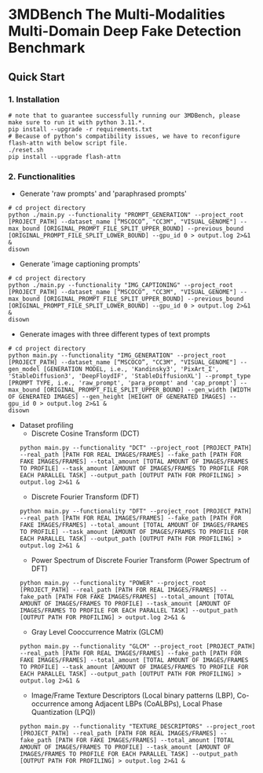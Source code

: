# 3MDBench The Multi-Modalities Multi-Domain Deep Fake Detection Benchmark
## Quick Start
### 1. Installation
```
# note that to guarantee successfully running our 3MDBench, please make sure to run it with python 3.11.*.
pip install --upgrade -r requirements.txt
# Because of python's compatibility issues, we have to reconfigure flash-attn with below script file.
./reset.sh
pip install --upgrade flash-attn
```
### 2. Functionalities
- Generate 'raw prompts' and 'paraphrased prompts'
```
# cd project directory
python ./main.py --functionality "PROMPT_GENERATION" --project_root [PROJECT_PATH] --dataset_name [“MSCOCO”, "CC3M", "VISUAL_GENOME"] --max_bound [ORIGINAL_PROMPT_FILE_SPLIT_UPPER_BOUND] --previous_bound [ORIGINAL_PROMPT_FILE_SPLIT_LOWER_BOUND] --gpu_id 0 > output.log 2>&1 &
disown
```
- Generate 'image captioning prompts'
```
# cd project directory
python ./main.py --functionality "IMG_CAPTIONING" --project_root [PROJECT_PATH] --dataset_name [“MSCOCO”, "CC3M", "VISUAL_GENOME"] --max_bound [ORIGINAL_PROMPT_FILE_SPLIT_UPPER_BOUND] --previous_bound [ORIGINAL_PROMPT_FILE_SPLIT_LOWER_BOUND] --gpu_id 0 > output.log 2>&1 &
disown
```
- Generate images with three different types of text prompts
```
# cd project directory
python main.py --functionality "IMG_GENERATION" --project_root [PROJECT_PATH] --dataset_name [“MSCOCO”, "CC3M", "VISUAL_GENOME"] --gen_model [GENERATION MODEL, i.e., 'Kandinsky3', 'PixArt_Σ', 'StableDiffusion3', 'DeepFloydIF', 'StableDiffusionXL'] --prompt_type [PROMPT TYPE, i.e., 'raw_prompt', 'para_prompt' and 'cap_prompt'] --max_bound [ORIGINAL_PROMPT_FILE_SPLIT_UPPER_BOUND] --gen_width [WIDTH OF GENERATED IMAGES] --gen_height [HEIGHT OF GENERATED IMAGES] --gpu_id 0 > output.log 2>&1 &
disown
```
- Dataset profiling
  - Discrete Cosine Transform (DCT)
  ```
  python main.py --functionality "DCT" --project_root [PROJECT_PATH] --real_path [PATH FOR REAL IMAGES/FRAMES] --fake_path [PATH FOR FAKE IMAGES/FRAMES] --total_amount [TOTAL AMOUNT OF IMAGES/FRAMES TO PROFILE] --task_amount [AMOUNT OF IMAGES/FRAMES TO PROFILE FOR EACH PARALLEL TASK] --output_path [OUTPUT PATH FOR PROFILING] > output.log 2>&1 &
  ```
  - Discrete Fourier Transform (DFT)
  ```
  python main.py --functionality "DFT" --project_root [PROJECT_PATH] --real_path [PATH FOR REAL IMAGES/FRAMES] --fake_path [PATH FOR FAKE IMAGES/FRAMES] --total_amount [TOTAL AMOUNT OF IMAGES/FRAMES TO PROFILE] --task_amount [AMOUNT OF IMAGES/FRAMES TO PROFILE FOR EACH PARALLEL TASK] --output_path [OUTPUT PATH FOR PROFILING] > output.log 2>&1 &
  ```
  - Power Spectrum of Discrete Fourier Transform (Power Spectrum of DFT)
  ```
  python main.py --functionality "POWER" --project_root [PROJECT_PATH] --real_path [PATH FOR REAL IMAGES/FRAMES] --fake_path [PATH FOR FAKE IMAGES/FRAMES] --total_amount [TOTAL AMOUNT OF IMAGES/FRAMES TO PROFILE] --task_amount [AMOUNT OF IMAGES/FRAMES TO PROFILE FOR EACH PARALLEL TASK] --output_path [OUTPUT PATH FOR PROFILING] > output.log 2>&1 &
  ```
  - Gray Level Cooccurrence Matrix (GLCM)
  ```
  python main.py --functionality "GLCM" --project_root [PROJECT_PATH] --real_path [PATH FOR REAL IMAGES/FRAMES] --fake_path [PATH FOR FAKE IMAGES/FRAMES] --total_amount [TOTAL AMOUNT OF IMAGES/FRAMES TO PROFILE] --task_amount [AMOUNT OF IMAGES/FRAMES TO PROFILE FOR EACH PARALLEL TASK] --output_path [OUTPUT PATH FOR PROFILING] > output.log 2>&1 &
  ```
  - Image/Frame Texture Descriptors (Local binary patterns (LBP), Co-occurrence among Adjacent LBPs (CoALBPs), Local Phase Quantization (LPQ))
  ```
  python main.py --functionality "TEXTURE_DESCRIPTORS" --project_root [PROJECT_PATH] --real_path [PATH FOR REAL IMAGES/FRAMES] --fake_path [PATH FOR FAKE IMAGES/FRAMES] --total_amount [TOTAL AMOUNT OF IMAGES/FRAMES TO PROFILE] --task_amount [AMOUNT OF IMAGES/FRAMES TO PROFILE FOR EACH PARALLEL TASK] --output_path [OUTPUT PATH FOR PROFILING] > output.log 2>&1 &
  ```